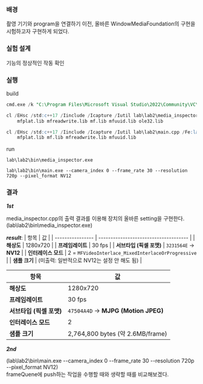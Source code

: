 ﻿### 배경

촬영 기기와 program을 연결하기 이전, 올바른 WindowMediaFoundation의 구현을 시험하고자 구현하게 되었다.

### 실험 설계

기능의 정상적인 작동 확인

### 실행

build
```sql
cmd.exe /k "C:\Program Files\Microsoft Visual Studio\2022\Community\VC\Auxiliary\Build\vcvars64.bat"

cl /EHsc /std:c++17 /Iinclude /Icapture /Iutil lab\lab2\media_inspector.cpp /Fe:lab\lab2\bin\media_inspector.exe ^
    mfplat.lib mfreadwrite.lib mf.lib mfuuid.lib ole32.lib

cl /EHsc /std:c++17 /Iinclude /Icapture /Iutil lab\lab2\main.cpp /Fe:lab\lab2\bin\main.exe ^
    mfplat.lib mf.lib mfreadwrite.lib mfuuid.lib
```

run
```
lab\lab2\bin\media_inspector.exe

lab\lab2\bin\main.exe --camera_index 0 --frame_rate 30 --resolution 720p --pixel_format NV12
```


### 결과

***1st***

media_inspector.cpp의 출력 결과를 이용해 장치의 올바른 setting을 구현한다.
(lab\lab2\bin\media_inspector.exe)

***result***:
| 항목 | 값 |
| ---------------- | ------------------------------------- |
| **해상도** | 1280x720 |
| **프레임레이트** | 30 fps |
| **서브타입 (픽셀 포맷)** | `3231564E` → **NV12** |
| **인터레이스 모드** | 2 = `MFVideoInterlace_MixedInterlaceOrProgressive` |
| **샘플 크기** | (미출력: 일반적으로 NV12는 설정 안 해도 됨) |

| 항목               | 값                                   |
| ---------------- | ----------------------------------- |
| **해상도**          | 1280x720                            |
| **프레임레이트**       | 30 fps                              |
| **서브타입 (픽셀 포맷)** | `47504A4D` → **MJPG (Motion JPEG)** |
| **인터레이스 모드**     | 2                                   |
| **샘플 크기**        | 2,764,800 bytes (약 2.6MB/frame)     |


***2nd***

(lab\lab2\bin\main.exe --camera_index 0 --frame_rate 30 --resolution 720p --pixel_format NV12) \
frameQuene에 push하는 작업을 수행할 때와 생략할 때를 비교해보겠다.
